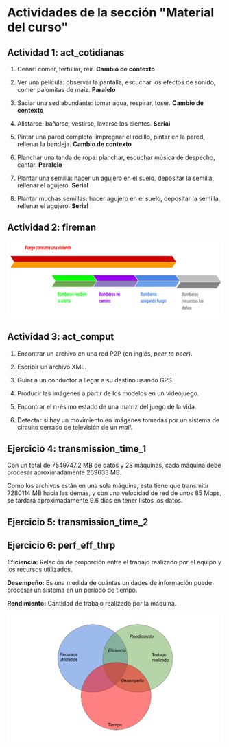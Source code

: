 # Actividades de la sección "Material del curso"

## Actividad 1: act_cotidianas

1. Cenar: comer, tertuliar, reír. **Cambio de contexto**

2. Ver una película: observar la pantalla, escuchar los efectos de sonido, comer palomitas de maíz. **Paralelo**

3. Saciar una sed abundante: tomar agua, respirar, toser. **Cambio de contexto**

4. Alistarse: bañarse, vestirse, lavarse los dientes. **Serial**

5. Pintar una pared completa: impregnar el rodillo, pintar en la pared, rellenar la bandeja. **Cambio de contexto**

6. Planchar una tanda de ropa: planchar, escuchar música de despecho, cantar. **Paralelo**

7. Plantar una semilla: hacer un agujero en el suelo, depositar la semilla, rellenar el agujero. **Serial**

8. Plantar muchas semillas: hacer agujero en el suelo, depositar la semilla, rellenar el agujero. **Serial**

## Actividad 2: fireman

<img src="Timeline.png" alt="drawing" width="600" height="180"/>

## Actividad 3: act_comput

1. Encontrar un archivo en una red P2P (en inglés, *peer to peer*).

2. Escribir un archivo XML.

3. Guiar a un conductor a llegar a su destino usando GPS.

4. Producir las imágenes a partir de los modelos en un videojuego.

5. Encontrar el n-ésimo estado de una matriz del juego de la vida.
6. Detectar si hay un movimiento en imágenes tomadas por un sistema de circuito cerrado  de televisión de un *mall*.

## Ejercicio 4: transmission_time_1

Con un total de 7549747.2 MB de datos y 28 máquinas, cada máquina debe procesar aproximadamente 269633 MB.

Como los archivos están en una sola máquina, esta tiene que transmitir 7280114 MB hacia las demás, y con una velocidad de red de unos 85 Mbps, se tardará aproximadamente 9.6 días en tener listos los datos.

## Ejercicio 5: transmission_time_2



## Ejercicio 6: perf_eff_thrp

**Eficiencia:** Relación de proporción entre el trabajo realizado por el equipo y los recursos utilizados.

**Desempeño:** Es una medida de cuántas unidades de información puede procesar un sistema en un período de tiempo.

**Rendimiento:** Cantidad de trabajo realizado por la máquina.

<img src="Venn.png" alt="drawing" width="550" height="300"/>